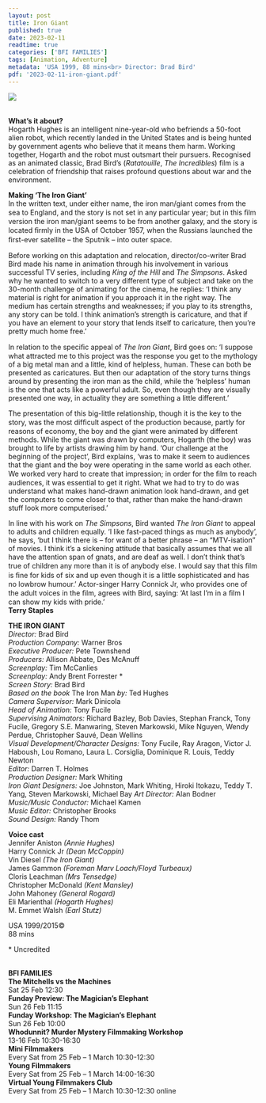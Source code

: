 ```yaml
---
layout: post
title: Iron Giant
published: true
date: 2023-02-11
readtime: true
categories: ['BFI FAMILIES']
tags: [Animation, Adventure]
metadata: 'USA 1999, 88 mins<br> Director: Brad Bird'
pdf: '2023-02-11-iron-giant.pdf'
---
```


<img style="float: left;" src="/img/iron giant.png"><br><br>

**What’s it about?**  
Hogarth Hughes is an intelligent nine-year-old who befriends a 50-foot alien robot, which recently landed in the United States and is being hunted by government agents who believe that it means them harm. Working together, Hogarth and the robot must outsmart their pursuers. Recognised as an animated classic, Brad Bird’s (_Ratatouille_, _The Incredibles_) film is a celebration of friendship that raises profound questions about war and the environment.  

**Making ‘The Iron Giant’**  
In the written text, under either name, the iron man/giant comes from the sea to England, and the story is not set in any particular year; but in this ﬁlm version the iron man/giant seems to be from another galaxy, and the story is located ﬁrmly in the USA of October 1957, when the Russians launched the ﬁrst-ever satellite – the Sputnik – into outer space.

Before working on this adaptation and relocation, director/co-writer Brad Bird made his name in animation through his involvement in various successful TV series, including _King of the Hill_ and _The Simpsons_. Asked why he wanted to switch to a very different type of subject and take on the 30-month challenge of animating for the cinema, he replies: ‘I think any material is right for animation if you approach it in the right way. The medium has certain strengths and weaknesses; if you play to its strengths, any story can be told. I think animation’s strength is caricature, and that if you have an element to your story that lends itself to caricature, then you’re pretty much home free.’

In relation to the speciﬁc appeal of _The Iron Giant_, Bird goes on: ‘I suppose what attracted me to this project was the response you get to the mythology of a big metal man and a little, kind of helpless, human. These can both be presented as caricatures. But then our adaptation of the story turns things around by presenting the iron man as the child, while the ‘helpless’ human is the one that acts like a powerful adult. So, even though they are visually presented one way, in actuality they are something a little different.’

The presentation of this big-little relationship, though it is the key to the story, was the most difﬁcult aspect of the production because, partly for reasons of economy, the boy and the giant were animated by different methods. While the giant was drawn by computers, Hogarth (the boy) was brought to life by artists drawing him by hand. ‘Our challenge at the beginning of the project’, Bird explains, ‘was to make it seem to audiences that the giant and the boy were operating in the same world as each other. We worked very hard to create that impression; in order for the ﬁlm to reach audiences, it was essential to get it right. What we had to try to do was understand what makes hand-drawn animation look hand-drawn, and get the computers to come closer to that, rather than make the hand-drawn stuff look more computerised.’

In line with his work on _The Simpsons_, Bird wanted _The Iron Giant_ to appeal to adults and children equally. ‘I like fast-paced things as much as anybody’, he says, ‘but I think there is – for want of a better phrase – an “MTV-isation” of movies. I think it’s a sickening attitude that basically assumes that we all have the attention span of gnats, and are deaf as well. I don’t think that’s true of children any more than it is of anybody else. I would say that this ﬁlm is ﬁne for kids of six and up even though it is a little sophisticated and has no lowbrow humour.’ Actor-singer Harry Connick Jr, who provides one of the adult voices in the ﬁlm, agrees with Bird, saying: ‘At last I’m in a ﬁlm I can show my kids with pride.’  
**Terry Staples**  

**THE IRON GIANT**  
_Director:_ Brad Bird  
_Production Company:_ Warner Bros  
_Executive Producer:_ Pete Townshend  
_Producers:_ Allison Abbate, Des McAnuff  
_Screenplay:_ Tim McCanlies  
_Screenplay:_ Andy Brent Forrester *  
_Screen Story:_ Brad Bird  
_Based on the book_ The Iron Man _by:_ Ted Hughes  
_Camera Supervisor:_ Mark Dinicola  
_Head of Animation:_ Tony Fucile  
_Supervising Animators:_ Richard Bazley, Bob Davies, Stephan Franck, Tony Fucile, Gregory S.E. Manwaring, Steven Markowski, Mike Nguyen, Wendy Perdue, Christopher Sauvé, Dean Wellins  
_Visual Development/Character Designs:_ Tony Fucile, Ray Aragon, Victor J. Haboush, Lou Romano, Laura L. Corsiglia, Dominique R. Louis, Teddy Newton  
_Editor:_ Darren T. Holmes  
_Production Designer:_ Mark Whiting  
_Iron Giant Designers:_ Joe Johnston, Mark Whiting, Hiroki Itokazu, Teddy T. Yang, Steven Markowski, Michael Bay _Art Director:_ Alan Bodner  
_Music/Music Conductor:_ Michael Kamen  
_Music Editor:_ Christopher Brooks  
_Sound Design:_ Randy Thom  

**Voice cast**  
Jennifer Aniston _(Annie Hughes)_  
Harry Connick Jr _(Dean McCoppin)_  
Vin Diesel _(The Iron Giant)_  
James Gammon _(Foreman Marv Loach/Floyd Turbeaux)_  
Cloris Leachman _(Mrs Tensedge)_  
Christopher McDonald _(Kent Mansley)_  
John Mahoney _(General Rogard)_  
Eli Marienthal _(Hogarth Hughes)_  
M. Emmet Walsh _(Earl Stutz)_

  
USA 1999/2015©  
88 mins  

\* Uncredited  
<br>

**BFI FAMILIES**  
**The Mitchells vs the Machines**  
Sat 25 Feb 12:30  
**Funday Preview: The Magician’s Elephant**  
Sun 26 Feb 11:15  
**Funday Workshop: The Magician’s Elephant**  
Sun 26 Feb 10:00  
**Whodunnit? Murder Mystery Filmmaking Workshop**  
13-16 Feb 10:30-16:30  
**Mini Filmmakers**  
Every Sat from 25 Feb – 1 March 10:30-12:30  
**Young Filmmakers**  
Every Sat from 25 Feb – 1 March 14:00-16:30  
**Virtual Young Filmmakers Club**  
Every Sat from 25 Feb – 1 March 10:30-12:30 online  
<!--stackedit_data:
eyJoaXN0b3J5IjpbNjU2MTI3NzgyLDExMjgyMjM2NDNdfQ==
-->
